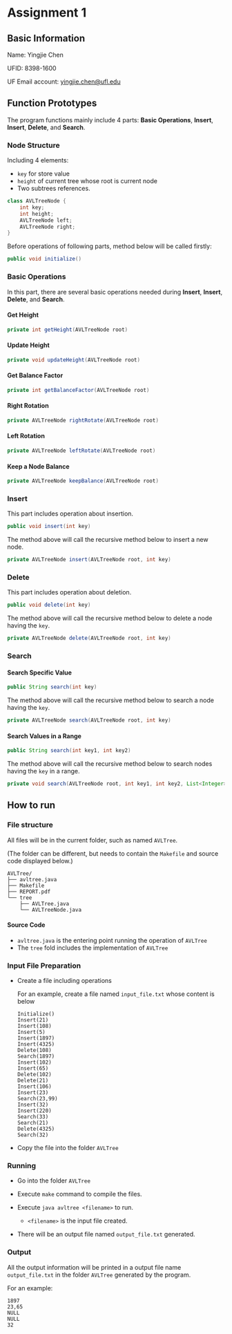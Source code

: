 # Assignment 1

## Basic Information

Name: Yingjie Chen

UFID: 8398-1600

UF Email account: yingjie.chen@ufl.edu

## Function Prototypes

The program functions mainly include 4 parts: **Basic Operations**, **Insert**, **Insert**, **Delete**, and **Search**.

### Node Structure

Including 4 elements:

- `key` for store value
- `height` of current tree whose root is current node
- Two subtrees references.

```java
class AVLTreeNode {
    int key;
    int height;
    AVLTreeNode left;
    AVLTreeNode right;
}
```

Before operations of following parts, method below will be called firstly:

```java
public void initialize()
```

### Basic Operations

In this part, there are several basic operations needed during **Insert**, **Insert**, **Delete**, and **Search**.

#### Get Height

```java
private int getHeight(AVLTreeNode root)
```

#### Update Height

```java
private void updateHeight(AVLTreeNode root)
```

#### Get Balance Factor

```java
private int getBalanceFactor(AVLTreeNode root)
```

#### Right Rotation

```java
private AVLTreeNode rightRotate(AVLTreeNode root)
```

#### Left Rotation

```java
private AVLTreeNode leftRotate(AVLTreeNode root)
```

#### Keep a Node Balance

```java
private AVLTreeNode keepBalance(AVLTreeNode root)
```

### Insert

This part includes operation about insertion.

```java
public void insert(int key)
```

The method above will call the recursive method below to insert a new node.

```java
private AVLTreeNode insert(AVLTreeNode root, int key)
```

### Delete

This part includes operation about deletion.

```java
public void delete(int key)
```

The method above will call the recursive method below to delete a node having the `key`.

```java
private AVLTreeNode delete(AVLTreeNode root, int key)
```

### Search

#### Search Specific Value

```java
public String search(int key)
```

The method above will call the recursive method below to search a node having the `key`.

```java
private AVLTreeNode search(AVLTreeNode root, int key)
```

#### Search Values in a Range

```java
public String search(int key1, int key2)
```

The method above will call the recursive method below to search nodes having the `key` in a range.

```java
private void search(AVLTreeNode root, int key1, int key2, List<Integer> list)
```

## How to run

### File structure

All files will be in the current folder, such as named `AVLTree`.

(The folder can be different, but needs to contain the `Makefile` and source code displayed below.)

```
AVLTree/
├── avltree.java
├── Makefile
├── REPORT.pdf
└── tree
    ├── AVLTree.java
    └── AVLTreeNode.java
```

#### Source Code

- `avltree.java` is the entering point running the operation of `AVLTree`
- The `tree` fold includes the implementation of `AVLTree`

### Input File Preparation

- Create a file including operations

  For an example, create a file named `input_file.txt` whose content is below

  ```
  Initialize()
  Insert(21)
  Insert(108)
  Insert(5)
  Insert(1897)
  Insert(4325)
  Delete(108)
  Search(1897)
  Insert(102)
  Insert(65)
  Delete(102)
  Delete(21)
  Insert(106)
  Insert(23)
  Search(23,99)
  Insert(32)
  Insert(220)
  Search(33)
  Search(21)
  Delete(4325)
  Search(32)
  ```

- Copy the file into the folder `AVLTree`

### Running

- Go into the folder `AVLTree`

- Execute `make` command to compile the files.
- Execute `java avltree <filename>` to run.
  - `<filename>` is the input file created.
- There will be an output file named `output_file.txt` generated.

### Output

All the output information will be printed in a output file name `output_file.txt` in the folder `AVLTree` generated by the program.

For an example:

```
1897
23,65
NULL
NULL
32
```

